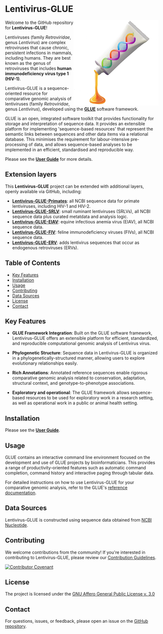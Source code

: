# Lentivirus-GLUE

<img src="md/lentivirus-glue-logo.png" align="right" alt="" width="280"/>

Welcome to the GitHub repository for **Lentivirus-GLUE**!

Lentiviruses (family *Retroviridae*, genus *Lentivirus*) are complex retroviruses that cause chronic, persistent infections in mammals, including humans. They are best known as the genus of retroviruses that includes **human immunodeficiency virus type 1 (HIV-1)**.

Lentivirus-GLUE is a sequence-oriented resource for comparative genomic analysis of lentiviruses (family *Retroviridae*, genus *Lentivirus*), developed using the **[GLUE](https://github.com/giffordlabcvr/gluetools)** software framework. 

GLUE is an open, integrated software toolkit that provides functionality for storage and interpretation of sequence data. It provides an extensible platform for implementing 'sequence-based resources' that represent the semantic links between sequences and other data items via a relational database. This minimises the requirement for labour-intensive pre-processing of data, and allows sequence-based analyses to be implemented in an efficient, standardised and reproducible way.

Please see the **[User Guide](https://github.com/giffordlabcvr/Lentivirus-GLUE/wiki)** for more details.

## Extension layers 

This **Lentivirus-GLUE**  project can be extended with additional layers, openly available via GitHub, including:

  - **[Lentivirus-GLUE-Primates](https://github.com/giffordlabcvr/Lentivirus-GLUE-Primates)**: all NCBI sequence data for primate lentiviruses, including HIV-1 and HIV-2.
  - **[Lentivirus-GLUE-SRLV](https://github.com/giffordlabcvr/Lentivirus-GLUE-SRLV)**: small ruminant lentiviruses (SRLVs), all NCBI sequence data plus curated metatdata and analysis logic.
  - **[Lentivirus-GLUE-EIAV](https://github.com/giffordlabcvr/Lentivirus-GLUE-EIAV)**: equine infectious anemia virus (EIAV), all NCBI sequence data.
  - **[Lentivirus-GLUE-FIV](https://github.com/giffordlabcvr/Lentivirus-GLUE-FIV)**: feline immunodeficiency viruses (FIVs), all NCBI sequence data.
  - **[Lentivirus-GLUE-ERV](https://github.com/giffordlabcvr/Lentivirus-GLUE-ERV)**: adds lentivirus sequences that occur as endogenous retroviruses (ERVs).

## Table of Contents

- [Key Features](#key-features)
- [Installation](#installation)
- [Usage](#usage)
- [Contributing](#contributing)
- [Data Sources](#data-sources)
- [License](#license)
- [Contact](#contact)

## Key Features

- **GLUE Framework Integration**: Built on the GLUE software framework, Lentivirus-GLUE offers an extensible platform for efficient, standardized, and reproducible computational genomic analysis of Lentivirus virus.

- **Phylogenetic Structure**: Sequence data in Lentivirus-GLUE is organized in a phylogenetically-structured manner, allowing users to explore evolutionary relationships easily.

- **Rich Annotations**: Annotated reference sequences enable rigorous comparative genomic analysis related to conservation, adaptation, structural context, and genotype-to-phenotype associations.

- **Exploratory and operational**: The GLUE framework allows sequence-based resources to be used for exploratory work in a research setting, as well as operational work in a public or animal health setting.


## Installation

Please see the **[User Guide](https://github.com/giffordlabcvr/Lentivirus-GLUE/wiki/Installation)**.

## Usage

GLUE contains an interactive command line environment focused on the development and use of GLUE projects by bioinformaticians. This provides a range of productivity-oriented features such as automatic command completion, command history and interactive paging through tabular data. 

For detailed instructions on how to use Lentivirus-GLUE for your comparative genomic analysis, refer to the GLUE's [reference documentation](http://glue-tools.cvr.gla.ac.uk/).

## Data Sources

Lentivirus-GLUE is constructed using sequence data obtained from [NCBI Nucleotide](https://www.ncbi.nlm.nih.gov/nuccore).

## Contributing

We welcome contributions from the community! If you're interested in contributing to Lentivirus-GLUE, please review our [Contribution Guidelines](./md/CONTRIBUTING.md).

[![Contributor Covenant](https://img.shields.io/badge/Contributor%20Covenant-2.1-4baaaa.svg)](./md/code_of_conduct.md)

## License

The project is licensed under the [GNU Affero General Public License v. 3.0](https://www.gnu.org/licenses/agpl-3.0.en.html)

## Contact

For questions, issues, or feedback, please open an issue on the [GitHub repository](https://github.com/giffordlabcvr/Lentivirus-GLUE/issues).

